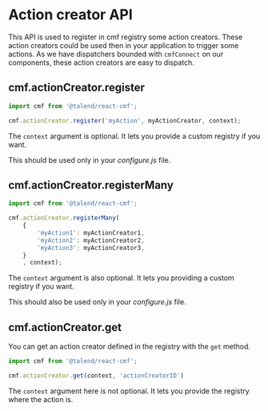 Action creator API
==

This API is used to register in cmf registry some action creators.
These action creators could be used then in your application to trigger some actions.
As we have dispatchers bounded with `cmfConnect` on our components, these action creators are easy to dispatch.

cmf.actionCreator.register
--
```javascript
import cmf from '@talend/react-cmf';

cmf.actionCreator.register('myAction', myActionCreator, context);
```

The `context` argument is optional.
It lets you provide a custom registry if you want.

This should be used only in your _configure.js_ file.

cmf.actionCreator.registerMany
--
```javascript
import cmf from '@talend/react-cmf';

cmf.actionCreator.registerMany(
    {
        'myAction1': myActionCreator1,
        'myAction2': myActionCreator2,
        'myAction3': myActionCreator3,
    }
    , context);
```

The `context` argument is also optional.
It lets you providing a custom registry if you want.

This should also be used only in your _configure.js_ file.

cmf.actionCreator.get
--

You can get an action creator defined in the registry with the `get` method.

```javascript
import cmf from '@talend/react-cmf';

cmf.actionCreator.get(context, 'actionCreatorID')
```

The `context` argument here is not optional.
It lets you provide the registry where the action is.
